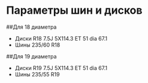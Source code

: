 # Параметры шин и дисков

##Для 18 диаметра

- Диски R18 7.5J 5X114.3 ET 51 dia 67.1 
- Шины 235/60 R18

##Для 19 диаметра

- Диски R19 7.5J 5X114.3 ET 51 dia 67.1 
- Шины 235/55 R19

